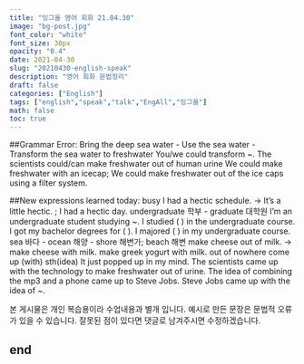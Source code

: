 ```yaml
---
title: "잉그올 영어 회화 21.04.30"
image: "bg-post.jpg"
font_color: "white"
font_size: 30px
opacity: "0.4"
date: 2021-04-30
slug: "20210430-english-speak"
description: "영어 회화 문법정리"
draft: false
categories: ["English"]
tags: ["english","speak","talk","EngAll","잉그올"]
math: false
toc: true
---
```


##Grammar Error:
Bring the deep sea water - Use the sea water - Transform the sea water to freshwater
You/we could transform ~.
The scientists could/can make freshwater out of human urine
We could make freshwater with an icecap; We could make freshwater out of the ice caps using a filter system.

##New expressions learned today: 
busy
I had a hectic schedule. → It’s a little hectic. ; I had a hectic day.
undergraduate 학부 - graduate 대학원
I’m an undergraduate student studying ~.
I studied ( ) in the undergraduate course.
I got my bachelor degrees for ( ).
I majored ( ) in my undergraduate course.
sea 바다 - ocean 해양 - shore 해변가; beach 해변
make cheese out of milk. -> make cheese with milk.
make greek yogurt with milk.
out of nowhere 
come up (with) sth(idea)
It just popped up in my mind.
The scientists came up with the technology to make freshwater out of urine.
The idea of combining the mp3 and a phone came up to Steve Jobs.
Steve Jobs came up with the idea of ~.


본 게시물은 개인 복습용이라 수업내용과 별개 입니다.
예시로 만든 문장은 문법적 오류가 있을 수 있습니다. 
잘못된 점이 있다면 댓글로 남겨주시면 수정하겠습니다. 


## end